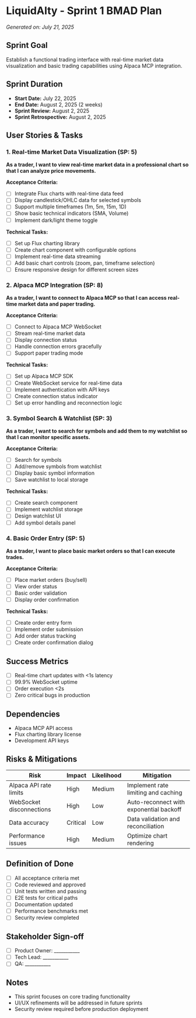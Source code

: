 # LiquidAIty - Sprint 1 BMAD Plan
*Generated on: July 21, 2025*

## Sprint Goal
Establish a functional trading interface with real-time market data visualization and basic trading capabilities using Alpaca MCP integration.

## Sprint Duration
- **Start Date:** July 22, 2025
- **End Date:** August 2, 2025 (2 weeks)
- **Sprint Review:** August 2, 2025
- **Sprint Retrospective:** August 2, 2025

## User Stories & Tasks

### 1. Real-time Market Data Visualization (SP: 5)
**As a trader, I want to view real-time market data in a professional chart so that I can analyze price movements.**

**Acceptance Criteria:**
- [ ] Integrate Flux charts with real-time data feed
- [ ] Display candlestick/OHLC data for selected symbols
- [ ] Support multiple timeframes (1m, 5m, 15m, 1D)
- [ ] Show basic technical indicators (SMA, Volume)
- [ ] Implement dark/light theme toggle

**Technical Tasks:**
- [ ] Set up Flux charting library
- [ ] Create chart component with configurable options
- [ ] Implement real-time data streaming
- [ ] Add basic chart controls (zoom, pan, timeframe selection)
- [ ] Ensure responsive design for different screen sizes

### 2. Alpaca MCP Integration (SP: 8)
**As a trader, I want to connect to Alpaca MCP so that I can access real-time market data and paper trading.**

**Acceptance Criteria:**
- [ ] Connect to Alpaca MCP WebSocket
- [ ] Stream real-time market data
- [ ] Display connection status
- [ ] Handle connection errors gracefully
- [ ] Support paper trading mode

**Technical Tasks:**
- [ ] Set up Alpaca MCP SDK
- [ ] Create WebSocket service for real-time data
- [ ] Implement authentication with API keys
- [ ] Create connection status indicator
- [ ] Set up error handling and reconnection logic

### 3. Symbol Search & Watchlist (SP: 3)
**As a trader, I want to search for symbols and add them to my watchlist so that I can monitor specific assets.**

**Acceptance Criteria:**
- [ ] Search for symbols
- [ ] Add/remove symbols from watchlist
- [ ] Display basic symbol information
- [ ] Save watchlist to local storage

**Technical Tasks:**
- [ ] Create search component
- [ ] Implement watchlist storage
- [ ] Design watchlist UI
- [ ] Add symbol details panel

### 4. Basic Order Entry (SP: 5)
**As a trader, I want to place basic market orders so that I can execute trades.**

**Acceptance Criteria:**
- [ ] Place market orders (buy/sell)
- [ ] View order status
- [ ] Basic order validation
- [ ] Display order confirmation

**Technical Tasks:**
- [ ] Create order entry form
- [ ] Implement order submission
- [ ] Add order status tracking
- [ ] Create order confirmation dialog

## Success Metrics
- [ ] Real-time chart updates with <1s latency
- [ ] 99.9% WebSocket uptime
- [ ] Order execution <2s
- [ ] Zero critical bugs in production

## Dependencies
- Alpaca MCP API access
- Flux charting library license
- Development API keys

## Risks & Mitigations
| Risk | Impact | Likelihood | Mitigation |
|------|--------|------------|------------|
| Alpaca API rate limits | High | Medium | Implement rate limiting and caching |
| WebSocket disconnections | High | Low | Auto-reconnect with exponential backoff |
| Data accuracy | Critical | Low | Data validation and reconciliation |
| Performance issues | High | Medium | Optimize chart rendering |

## Definition of Done
- [ ] All acceptance criteria met
- [ ] Code reviewed and approved
- [ ] Unit tests written and passing
- [ ] E2E tests for critical paths
- [ ] Documentation updated
- [ ] Performance benchmarks met
- [ ] Security review completed

## Stakeholder Sign-off
- [ ] Product Owner: ___________
- [ ] Tech Lead: ___________
- [ ] QA: ___________

## Notes
- This sprint focuses on core trading functionality
- UI/UX refinements will be addressed in future sprints
- Security review required before production deployment
